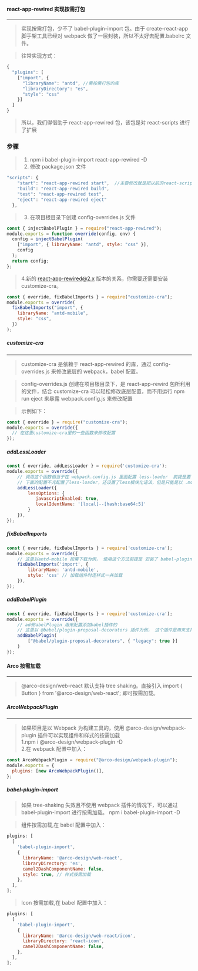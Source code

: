 #### react-app-rewired 实现按需打包

---

> 实现按需打包，少不了 babel-plugin-import 包。由于 create-react-app 脚手架工具已经对 webpack 做了一层封装，所以不太好去配置.babelrc 文件。

> 往常实现方式：

```javascript
{
  "plugins": [
    ["import", {
      "libraryName": "antd", //需按需打包的库
      "libraryDirectory": "es",
      "style": "css"
    }]
  ]
}
```

> 所以，我们得借助于 react-app-rewired 包，该包是对 react-scripts 进行了扩展

### 步骤

> 1. npm i babel-plugin-import react-app-rewired -D
> 2. 修改 package.json 文件

```javascript
"scripts": {
    "start": "react-app-rewired start",  //主要修改就是把以前的react-scripts包替换为react-app-rewired
    "build": "react-app-rewired build",
    "test": "react-app-rewired test",
    "eject": "react-app-rewired eject"
  },
```

> 3. 在项目根目录下创建 config-overrides.js 文件

```javascript
const { injectBabelPlugin } = require("react-app-rewired");
module.exports = function override(config, env) {
  config = injectBabelPlugin(
    ["import", { libraryName: "antd", style: "css" }],
    config
  );
  return config;
};
```

> 4.新的 react-app-rewired@2.x 版本的关系，你需要还需要安装 customize-cra。

```javascript
const { override, fixBabelImports } = require("customize-cra");
module.exports = override(
  fixBabelImports("import", {
    libraryName: "antd-mobile",
    style: "css",
  })
);
```

##### customize-cra

---

> customize-cra 是依赖于 react-app-rewired 的库，通过 config-overrides.js 来修改底层的 webpack，babel 配置。

> config-overrides.js 创建在项目根目录下，是 react-app-rewird 包所利用的文件，结合 customize-cra 可以轻松修改底层配置，而不用运行 npm run eject 来暴露 webpack.config.js 来修改配置

> 示例如下：

```javascript
const { override } = require("customize-cra");
module.exports = override({
  // 在这里customize-cra里的一些函数来修改配置
});
```

##### addLessLoader

```javascript
const { override, addLessLoader } = require('customize-cra');
module.exports = override({
    // 调用这个函数相当于在 webpack.config.js 里面配置 less-loader  前提是要下载 less 和 less-loader,
    // 下面的配置不光配置了less-loader，还设置了less模块化语法，但是只能是以 .module.less 的文件才能模块化
    addLessLoader({
        lessOptions: {
           javascriptEnabled: true,
           localIdentName: '[local]--[hash:base64:5]'
        }
    }),
});
```

##### fixBabelImports

```javascript
const { override, fixBabelImports } = require('customize-cra');
module.exports = override({
    // 这里以antd-mobile 按需下载为例， 使用这个方法前提是 安装了 babel-plugin-import 插件
    fixBabelImports('import', {
        libraryName: 'antd-mobile',
        style: 'css' // 加载组件时连样式一并加载
    }),
});
```

##### addBabelPlugin

```javascript
const { override, fixBabelImports } = require('customize-cra');
module.exports = override({
    // addBabelPlugin 用来配置添加babel插件的
    // 这里以 @babel/plugin-proposal-decorators 插件为例， 这个插件是用来支持 es7 装饰器语法的
    addBabelPlugin(
        ["@babel/plugin-proposal-decorators", { "legacy": true }]
    )
});
```

#### Arco 按需加载

---

> @arco-design/web-react 默认支持 tree shaking。直接引入 import { Button } from '@arco-design/web-react'; 即可按需加载。

##### ArcoWebpackPlugin

---

> 如果项目是以 Webpack 为构建工具的，使用 @arco-design/webpack-plugin 插件可以实现组件和样式的按需加载  
> 1.npm i @arco-design/webpack-plugin -D  
> 2.在 webpack 配置中加入：  
```javascript
const ArcoWebpackPlugin = require("@arco-design/webpack-plugin");
module.exports = {
  plugins: [new ArcoWebpackPlugin()],
};
```
##### babel-plugin-import
> 如果 tree-shaking 失效且不使用 webpack 插件的情况下，可以通过 babel-plugin-import 进行按需加载。 npm i babel-plugin-import -D

> 组件按需加载,在 babel 配置中加入：

```javascript
plugins: [
  [
    'babel-plugin-import',
    {
      libraryName: '@arco-design/web-react',
      libraryDirectory: 'es',
      camel2DashComponentName: false,
      style: true, // 样式按需加载
    },
  ],
];
```
> Icon 按需加载,在 babel 配置中加入：

```javascript
plugins: [
  [
    'babel-plugin-import',
    {
      libraryName: '@arco-design/web-react/icon',
      libraryDirectory: 'react-icon',
      camel2DashComponentName: false,
    },
  ],
];
```